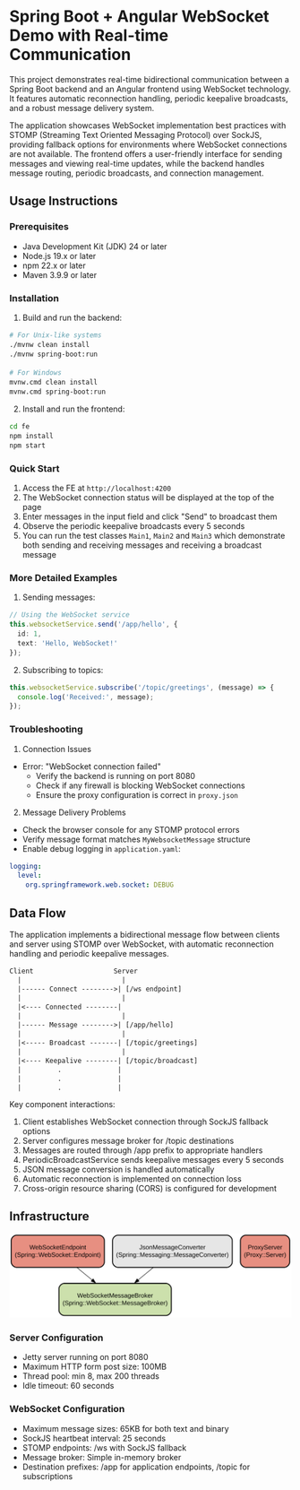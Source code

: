 # Spring Boot + Angular WebSocket Demo with Real-time Communication

This project demonstrates real-time bidirectional communication between a Spring Boot backend and an Angular frontend using WebSocket technology. It features automatic reconnection handling, periodic keepalive broadcasts, and a robust message delivery system.

The application showcases WebSocket implementation best practices with STOMP (Streaming Text Oriented Messaging Protocol) over SockJS, providing fallback options for environments where WebSocket connections are not available. The frontend offers a user-friendly interface for sending messages and viewing real-time updates, while the backend handles message routing, periodic broadcasts, and connection management.

## Usage Instructions
### Prerequisites
- Java Development Kit (JDK) 24 or later
- Node.js 19.x or later
- npm 22.x or later
- Maven 3.9.9 or later

### Installation

1. Build and run the backend:
```bash
# For Unix-like systems
./mvnw clean install
./mvnw spring-boot:run

# For Windows
mvnw.cmd clean install
mvnw.cmd spring-boot:run
```

2. Install and run the frontend:
```bash
cd fe
npm install
npm start
```

### Quick Start
1. Access the FE at `http://localhost:4200`
2. The WebSocket connection status will be displayed at the top of the page
3. Enter messages in the input field and click "Send" to broadcast them
4. Observe the periodic keepalive broadcasts every 5 seconds
5. You can run the test classes `Main1`, `Main2` and `Main3` which demonstrate both sending and receiving messages and receiving a broadcast message

### More Detailed Examples
1. Sending messages:
```typescript
// Using the WebSocket service
this.websocketService.send('/app/hello', {
  id: 1,
  text: 'Hello, WebSocket!'
});
```

2. Subscribing to topics:
```typescript
this.websocketService.subscribe('/topic/greetings', (message) => {
  console.log('Received:', message);
});
```

### Troubleshooting

1. Connection Issues
- Error: "WebSocket connection failed"
  - Verify the backend is running on port 8080
  - Check if any firewall is blocking WebSocket connections
  - Ensure the proxy configuration is correct in `proxy.json`

2. Message Delivery Problems
- Check the browser console for any STOMP protocol errors
- Verify message format matches `MyWebsocketMessage` structure
- Enable debug logging in `application.yaml`:
```yaml
logging:
  level:
    org.springframework.web.socket: DEBUG
```

## Data Flow
The application implements a bidirectional message flow between clients and server using STOMP over WebSocket, with automatic reconnection handling and periodic keepalive messages.

```ascii
Client                    Server
  |                         |
  |------ Connect -------->| [/ws endpoint]
  |                         |
  |<---- Connected --------| 
  |                         |
  |------ Message -------->| [/app/hello]
  |                         |
  |<----- Broadcast -------| [/topic/greetings]
  |                         |
  |<---- Keepalive --------| [/topic/broadcast]
  |         .              |
  |         .              |
  |         .              |
```

Key component interactions:
1. Client establishes WebSocket connection through SockJS fallback options
2. Server configures message broker for /topic destinations
3. Messages are routed through /app prefix to appropriate handlers
4. PeriodicBroadcastService sends keepalive messages every 5 seconds
5. JSON message conversion is handled automatically
6. Automatic reconnection is implemented on connection loss
7. Cross-origin resource sharing (CORS) is configured for development

## Infrastructure

![Infrastructure diagram](./docs/infra.svg)
### Server Configuration
- Jetty server running on port 8080
- Maximum HTTP form post size: 100MB
- Thread pool: min 8, max 200 threads
- Idle timeout: 60 seconds

### WebSocket Configuration
- Maximum message sizes: 65KB for both text and binary
- SockJS heartbeat interval: 25 seconds
- STOMP endpoints: /ws with SockJS fallback
- Message broker: Simple in-memory broker
- Destination prefixes: /app for application endpoints, /topic for subscriptions